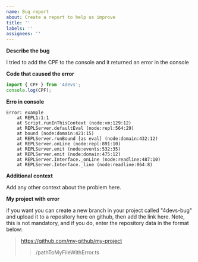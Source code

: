 ```yaml
---
name: Bug report
about: Create a report to help us improve
title: ''
labels: ''
assignees: ''
---
```


**Describe the bug**

I tried to add the CPF to the console and it returned an error in the console

**Code that caused the error**

```ts
import { CPF } from '4devs';
console.log(CPF);
```

**Erro in console**

```
Error: example
    at REPL1:1:1
    at Script.runInThisContext (node:vm:129:12)
    at REPLServer.defaultEval (node:repl:564:29)
    at bound (node:domain:421:15)
    at REPLServer.runBound [as eval] (node:domain:432:12)
    at REPLServer.onLine (node:repl:891:10)
    at REPLServer.emit (node:events:532:35)
    at REPLServer.emit (node:domain:475:12)
    at REPLServer.Interface._onLine (node:readline:487:10)
    at REPLServer.Interface._line (node:readline:864:8)
```

**Additional context**

Add any other context about the problem here.

**My project with error**

if you want you can create a new branch in your project called "4devs-bug" and upload it to a repository here on github, then add the link here. Note, this is not mandatory, and if you do, enter the repository data in the format below:

> https://github.com/my-github/my-project
>
> > /pathToMyFileWithError.ts
